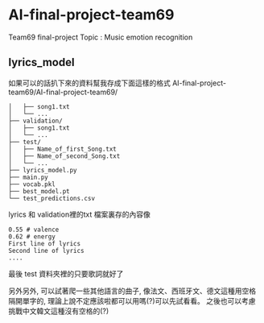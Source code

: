 # AI-final-project-team69
Team69 final-project Topic : Music emotion recognition


## lyrics_model
如果可以的話扒下來的資料幫我存成下面這樣的格式
AI-final-project-team69/AI-final-project-team69/
```├── lyrics/          
│   ├── song1.txt
│   └── ...
├── validation/      
│   ├── song1.txt
│   └── ...
├── test/            
│   ├── Name_of_first_Song.txt 
│   ├── Name_of_second_Song.txt 
│   └── ...
├── lyrics_model.py  
├── main.py         
├── vocab.pkl        
├── best_model.pt    
└── test_predictions.csv 
```

lyrics 和 validation裡的txt 檔案裏存的內容像
```
0.55 # valence
0.62 # energy  
First line of lyrics
Second line of lyrics
....
```
最後 test 資料夾裡的只要歌詞就好了

另外另外, 可以試著爬一些其他語言的曲子, 像法文、西班牙文、德文這種用空格隔開單字的, 理論上說不定應該啦都可以用嗎(?)可以先試看看。 之後也可以考慮挑戰中文韓文這種沒有空格的(?)
